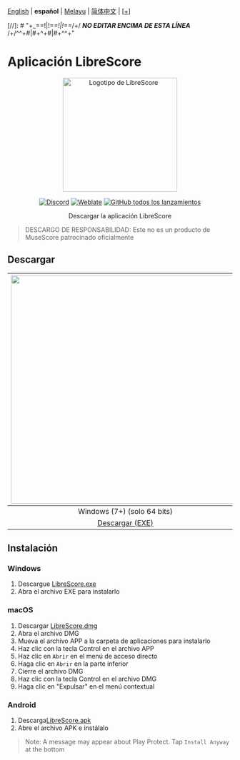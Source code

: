 <div dir="ltr" align="left">

&#8206;[English](/docs/en/README.md) | &#8206;**español** | &#8206;[Melayu](/docs/ms/BACASAYA.md) | &#8206;[简体中文](/docs/zh-Hans/自述文件.md) | &#8206;[[+]](https://librescore.ddns.net/projects/librescore/docs)

[//]: # "\+\_==!|!=_=!|!==_/+/ ***NO EDITAR ENCIMA DE ESTA LÍNEA*** /+/^^+#|#+^+#|#+^^\+\"

# Aplicación LibreScore

<div align="center">

<img src="https://github.com/LibreScore/dl-musescore/raw/master/images/logo.png" width="256" alt="Logotipo de LibreScore">

[![Discord](https://img.shields.io/discord/774491656643674122?color=5865F2&label=&labelColor=555555&logo=discord&logoColor=FFFFFF)](https://discord.gg/DKu7cUZ4XQ) [![Weblate](https://librescore.ddns.net/widgets/librescore/-/app-librescore/svg-badge.svg)](https://librescore.ddns.net/engage/librescore) [![GitHub todos los lanzamientos](https://img.shields.io/github/downloads/LibreScore/app-librescore/total.svg?label=Downloads)](https://github.com/LibreScore/app-librescore/releases/latest)

Descargar la aplicación LibreScore

</div>

> DESCARGO DE RESPONSABILIDAD: Este no es un producto de MuseScore patrocinado oficialmente

## Descargar

| <img src="https://upload.wikimedia.org/wikipedia/commons/e/e2/Windows_logo_and_wordmark_-_2021.svg" width="512"> | <img src="https://upload.wikimedia.org/wikipedia/commons/2/21/MacOS_wordmark_%282017%29.svg" width="512"> |   <img src="https://upload.wikimedia.org/wikipedia/commons/3/31/Android_robot_head.svg" width="512">   |
| :--------------------------------------------------------------------------------------------------------------: | :-------------------------------------------------------------------------------------------------------: | :----------------------------------------------------------------------------------------------------: |
|                                            Windows (7+) (solo 64 bits)                                            |                                        macOS (10.11+) (Rosetta 2)                                         |                                             Android (6.0+)                                             |
|      [Descargar (EXE)](https://github.com/LibreScore/app-librescore/releases/latest/download/LibreScore.exe)      |  [Descargar (DMG)](https://github.com/LibreScore/app-librescore/releases/latest/download/LibreScore.dmg)   | [Descargar (APK)](https://github.com/LibreScore/app-librescore/releases/latest/download/LibreScore.apk) |

## Instalación

### Windows

1. Descargue [LibreScore.exe](https://github.com/LibreScore/app-librescore/releases/latest/download/LibreScore.exe)
2. Abra el archivo EXE para instalarlo

### macOS

1. Descargar [LibreScore.dmg](https://github.com/LibreScore/app-librescore/releases/latest/download/LibreScore.dmg)
2. Abra el archivo DMG
3. Mueva el archivo APP a la carpeta de aplicaciones para instalarlo
4. Haz clic con la tecla Control en el archivo APP
5. Haz clic en `Abrir` en el menú de acceso directo
6. Haga clic en `Abrir` en la parte inferior
7. Cierre el archivo DMG
8. Haz clic con la tecla Control en el archivo DMG
9. Haga clic en "Expulsar" en el menú contextual

### Android

1. Descarga[LibreScore.apk](https://github.com/LibreScore/app-librescore/releases/latest/download/LibreScore.apk)
2. Abre el archivo APK e instálalo

> Note: A message may appear about Play Protect. Tap `Install Anyway` at the bottom

</div>
